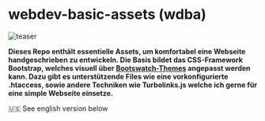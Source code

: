 # webdev-basic-assets (wdba)
![teaser](https://cms.brnstc.de/medias/women-in-business/live/img/dresscode-informal-intro.jpg)

**Dieses Repo enthält essentielle Assets, um komfortabel eine Webseite handgeschrieben zu entwickeln. Die Basis bildet das CSS-Framework Bootstrap, welches visuell über [Bootswatch-Themes](http://bootswatch.com/) angepasst werden kann. Dazu gibt es unterstützende Files wie eine vorkonfigurierte .htaccess, sowie andere Techniken wie Turbolinks.js welche ich gerne für eine simple Webseite einsetze.**

:us: 
See english version below
